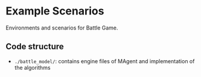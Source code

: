 # Example Scenarios

Environments and scenarios for Battle Game.

## Code structure

- `./battle_model/`: contains engine files of MAgent and implementation of the algorithms
